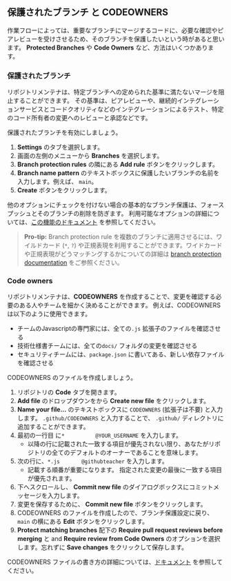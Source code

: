 ## 保護されたブランチ と CODEOWNERS

作業フローによっては、重要なブランチにマージするコードに、必要な確認やピアレビューを受けさせるため、そのブランチを保護したいという時があると思います。 **Protected Branches** や **Code Owners** など、方法はいくつかあります。

### 保護されたブランチ

リポジトリメンテナは、特定ブランチへの定められた基準に満たないマージを阻止することができます。 その基準は、ピアレビューや、継続的インテグレーションサービスとコードクオリティなどのインテグレーションによるテスト、特定のコード所有者の変更へのレビューと承認などです。

保護されたブランチを有効にしましょう。

1. **Settings** のタブを選択します。
1. 画面の左側のメニューから **Branches** を選択します。
1. **Branch protection rules** の隣にある **Add rule** ボタンをクリックします。
1. **Branch name pattern** のテキストボックスに保護したいブランチの名前を入力します。例えば、 `main`。
1. **Create** ボタンをクリックします。

他のオプションにチェックを付けない場合の基本的なブランチ保護は、フォースプッシュとそのブランチの削除を防ぎます。 利用可能なオプションの詳細については、[この機能のドキュメント](https://help.github.com/articles/defining-the-mergeability-of-pull-requests/) を参照してください。

> **Pro-tip:** Branch protection rule を複数のブランチに適用させるには、ワイルドカード (`*`, `?`) や正規表現を利用することができます。ワイドカードや正規表現がどうマッチングするかについての詳細は [branch protection documentation](https://help.github.com/en/articles/configuring-protected-branches) をご参照ください。

### Code owners

リポジトリメンテナは、**CODEOWNERS** を作成することで、変更を確認する必要のある人やチームを細かく決めることができます。 例えば、CODEOWNERSは以下のように使用できます。

- チームのJavascriptの専門家には、全ての`.js` 拡張子のファイルを確認させる
- 技術仕様書チームには、全ての`docs/` フォルダの変更を確認させる
- セキュリティチームには、`package.json` に書いてある、新しい依存ファイルを確認させる

CODEOWNERS のファイルを作成しましょう。

1. リポジトリの **Code** タブを開きます。
1. **Add file** のドロップダウンをから **Create new file** をクリックします。
1. **Name your file...** のテキストボックスに `CODEOWNERS` (拡張子は不要) と入力します。 `.github/CODEOWNERS` と入力することで、 `.github/` ディレクトリに追加することができます。
1. 最初の一行目 に`*          @YOUR_USERNAME` を入力します。
   - 以降の行に記載された一致する項目が優先されない限り、あなたがリポジトリの全てのデフォルトのオーナーであることを意味します。
1. 次の行に、`*.js       @githubteacher` を入力します。
   - 記載する順番が重要になります。 指定された変更の最後に一致する項目が優先されます。
1. 下へスクロールし、 **Commit new file** のダイアログボックスにコミットメッセージを入力します。
1. 変更を保存するために、 **Commit new file** ボタンをクリックします。
1. CODEOWNERS のファイルを作成したので、ブランチ保護設定に戻り、`main` の横にある **Edit** ボタンをクリックします。
1. **Protect matching branches** 配下の **Require pull request reviews before merging** と and **Require review from Code Owners** のオプションを選択します。忘れずに **Save changes** をクリックして保存します。

CODEOWNERS ファイルの書き方の詳細については、[ドキュメント](https://help.github.com/articles/about-codeowners/) を参照してください。
